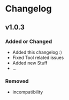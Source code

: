 # Changelog

## v1.0.3

### Added or Changed
- Added this changelog :)
- Fixed Tool related issues
- Added new Stuff
- ...

### Removed

- incompatibility
